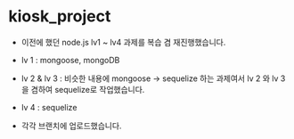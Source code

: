 # kiosk_project

+ 이전에 했던 node.js lv1 ~ lv4 과제를 복습 겸 재진행했습니다.

+ lv 1 : mongoose, mongoDB
+ lv 2 & lv 3 : 비슷한 내용에 mongoose -> sequelize 하는 과제여서 lv 2 와 lv 3을 겸하여 sequelize로 작업했습니다.
+ lv 4 : sequelize

+ 각각 브랜치에 업로드했습니다.
